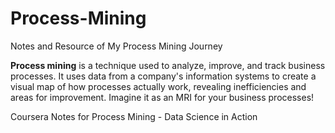 # Process-Mining
Notes and Resource of My Process Mining Journey


**Process mining** is a technique  used to analyze, improve, and track business processes. It  uses data from a company's information systems to create a visual map of how processes actually work,  revealing inefficiencies and areas for improvement.  Imagine it as an MRI for your business processes!


Coursera Notes for Process Mining - Data Science in Action
